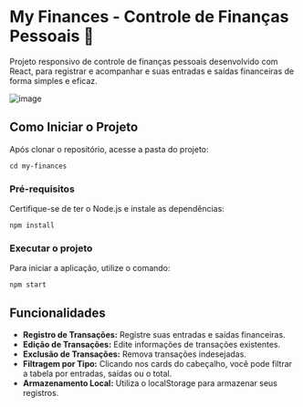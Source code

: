 # My Finances - Controle de Finanças Pessoais 💸

Projeto responsivo de controle de finanças pessoais desenvolvido com React, para registrar e acompanhar e suas entradas e saídas financeiras de forma simples e eficaz.

![image](https://github.com/oliveiratales/my-finances-react/assets/118945743/64ae2e03-ebd2-437a-8de8-ead2a7d1978f)

## Como Iniciar o Projeto

Após clonar o repositório, acesse a pasta do projeto:

``cd my-finances``

### Pré-requisitos

Certifique-se de ter o Node.js e instale as dependências:

``npm install``

### Executar o projeto

Para iniciar a aplicação, utilize o comando:

``npm start``

## Funcionalidades

- **Registro de Transações:** Registre suas entradas e saídas financeiras.
- **Edição de Transações:** Edite informações de transações existentes.
- **Exclusão de Transações:** Remova transações indesejadas.
- **Filtragem por Tipo:** Clicando nos cards do cabeçalho, você pode filtrar a tabela por entradas, saídas ou o total.
- **Armazenamento Local:** Utiliza o localStorage para armazenar seus registros.
